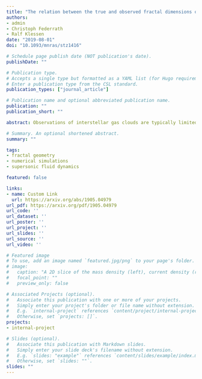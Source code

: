 ```yaml
---
title: "The relation between the true and observed fractal dimensions of turbulent clouds"
authors:
- admin
- Christoph Federrath
- Ralf Klessen
date: "2019-08-01"
doi: "10.1093/mnras/stz1416"

# Schedule page publish date (NOT publication's date).
publishDate: ""

# Publication type.
# Accepts a single type but formatted as a YAML list (for Hugo requirements).
# Enter a publication type from the CSL standard.
publication_types: ["journal_article"]

# Publication name and optional abbreviated publication name.
publication: ""
publication_short: ""

abstract: Observations of interstellar gas clouds are typically limited to two-dimensional (2D) projections of the intrinsically three-dimensional (3D) structure of the clouds. In this study, we present a novel method for relating the 2D projected fractal dimension (Dp) to the 3D fractal dimension (D_{3D}) of turbulent clouds. We do this by computing the fractal dimension of clouds over two orders of magnitude in turbulent Mach number (M = 1{-}100), corresponding to seven orders of magnitude in spatial scales within the clouds. This provides us with the data to create a new empirical relation between Dp and D_{3D}. The proposed relation is D_{3D}(Dp) = Ω _1 \operatorname{erfc}(ξ _1 \operatorname{erfc}^{-1}[ (Dp - D_{p,min})/Ω _2 ] + ξ _2) + D_{3D,min}, where the minimum 3D fractal dimension, D_{3D,min} = 2.06 ± 0.35, the minimum projected fractal dimension, D_{p,min} = 1.55 ± 0.13, Ω1 = 0.47 ± 0.18, Ω2 = 0.22 ± 0.07, ξ1 = 0.80 ± 0.18, and ξ2 = 0.26 ± 0.19. The minimum 3D fractal dimension, D_{3D,min} = 2.06 ± 0.35, indicates that in the high M limit the 3D clouds are dominated by planar shocks. The relation between Dp and D_{3D} of molecular clouds may be a useful tool for those who are seeking to understand the 3D structures of molecular clouds, purely based upon 2D projected data and shows promise for relating the physics of the turbulent clouds to the fractal dimension.

# Summary. An optional shortened abstract.
summary: ""

tags:
- fractal geometry
- numerical simulations
- supersonic fluid dynamics

featured: false

links:
- name: Custom Link
  url: https://arxiv.org/abs/1905.04979
url_pdf: https://arxiv.org/pdf/1905.04979
url_code: ''
url_dataset: ''
url_poster: ''
url_project: ''
url_slides: ''
url_source: ''
url_video: ''

# Featured image
# To use, add an image named `featured.jpg/png` to your page's folder. 
# image:
#   caption: "A 2D slice of the mass density (left), current density (right) and magnetic field (white streamlines)."
#   focal_point: ""
#   preview_only: false

# Associated Projects (optional).
#   Associate this publication with one or more of your projects.
#   Simply enter your project's folder or file name without extension.
#   E.g. `internal-project` references `content/project/internal-project/index.md`.
#   Otherwise, set `projects: []`.
projects:
- internal-project

# Slides (optional).
#   Associate this publication with Markdown slides.
#   Simply enter your slide deck's filename without extension.
#   E.g. `slides: "example"` references `content/slides/example/index.md`.
#   Otherwise, set `slides: ""`.
slides: ""
---
```


<!-- This work is driven by the results in my [previous paper](/publication/conference-paper/) on LLMs.

{{% callout note %}}
Create your slides in Markdown - click the *Slides* button to check out the example.
{{% /callout %}}

Add the publication's **full text** or **supplementary notes** here. You can use rich formatting such as including [code, math, and images](https://docs.hugoblox.com/content/writing-markdown-latex/). -->
